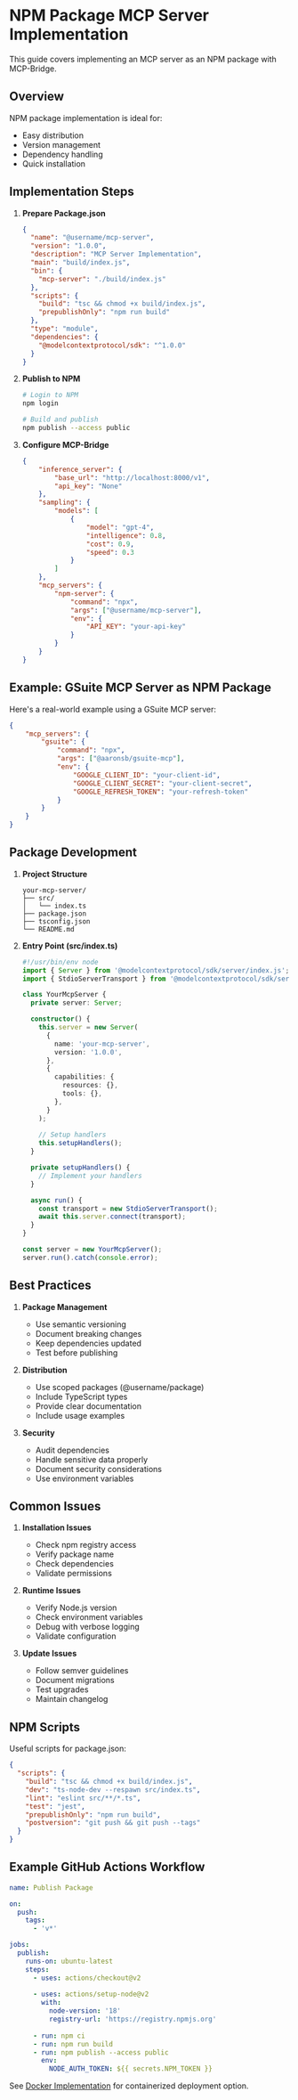 # NPM Package MCP Server Implementation

This guide covers implementing an MCP server as an NPM package with MCP-Bridge.

## Overview

NPM package implementation is ideal for:
- Easy distribution
- Version management
- Dependency handling
- Quick installation

## Implementation Steps

1. **Prepare Package.json**
   ```json
   {
     "name": "@username/mcp-server",
     "version": "1.0.0",
     "description": "MCP Server Implementation",
     "main": "build/index.js",
     "bin": {
       "mcp-server": "./build/index.js"
     },
     "scripts": {
       "build": "tsc && chmod +x build/index.js",
       "prepublishOnly": "npm run build"
     },
     "type": "module",
     "dependencies": {
       "@modelcontextprotocol/sdk": "^1.0.0"
     }
   }
   ```

2. **Publish to NPM**
   ```bash
   # Login to NPM
   npm login
   
   # Build and publish
   npm publish --access public
   ```

3. **Configure MCP-Bridge**
   ```json
   {
       "inference_server": {
           "base_url": "http://localhost:8000/v1",
           "api_key": "None"
       },
       "sampling": {
           "models": [
               {
                   "model": "gpt-4",
                   "intelligence": 0.8,
                   "cost": 0.9,
                   "speed": 0.3
               }
           ]
       },
       "mcp_servers": {
           "npm-server": {
               "command": "npx",
               "args": ["@username/mcp-server"],
               "env": {
                   "API_KEY": "your-api-key"
               }
           }
       }
   }
   ```

## Example: GSuite MCP Server as NPM Package

Here's a real-world example using a GSuite MCP server:

```json
{
    "mcp_servers": {
        "gsuite": {
            "command": "npx",
            "args": ["@aaronsb/gsuite-mcp"],
            "env": {
                "GOOGLE_CLIENT_ID": "your-client-id",
                "GOOGLE_CLIENT_SECRET": "your-client-secret",
                "GOOGLE_REFRESH_TOKEN": "your-refresh-token"
            }
        }
    }
}
```

## Package Development

1. **Project Structure**
   ```
   your-mcp-server/
   ├── src/
   │   └── index.ts
   ├── package.json
   ├── tsconfig.json
   └── README.md
   ```

2. **Entry Point (src/index.ts)**
   ```typescript
   #!/usr/bin/env node
   import { Server } from '@modelcontextprotocol/sdk/server/index.js';
   import { StdioServerTransport } from '@modelcontextprotocol/sdk/server/stdio.js';
   
   class YourMcpServer {
     private server: Server;
   
     constructor() {
       this.server = new Server(
         {
           name: 'your-mcp-server',
           version: '1.0.0',
         },
         {
           capabilities: {
             resources: {},
             tools: {},
           },
         }
       );
       
       // Setup handlers
       this.setupHandlers();
     }
   
     private setupHandlers() {
       // Implement your handlers
     }
   
     async run() {
       const transport = new StdioServerTransport();
       await this.server.connect(transport);
     }
   }
   
   const server = new YourMcpServer();
   server.run().catch(console.error);
   ```

## Best Practices

1. **Package Management**
   - Use semantic versioning
   - Document breaking changes
   - Keep dependencies updated
   - Test before publishing

2. **Distribution**
   - Use scoped packages (@username/package)
   - Include TypeScript types
   - Provide clear documentation
   - Include usage examples

3. **Security**
   - Audit dependencies
   - Handle sensitive data properly
   - Document security considerations
   - Use environment variables

## Common Issues

1. **Installation Issues**
   - Check npm registry access
   - Verify package name
   - Check dependencies
   - Validate permissions

2. **Runtime Issues**
   - Verify Node.js version
   - Check environment variables
   - Debug with verbose logging
   - Validate configuration

3. **Update Issues**
   - Follow semver guidelines
   - Document migrations
   - Test upgrades
   - Maintain changelog

## NPM Scripts

Useful scripts for package.json:

```json
{
  "scripts": {
    "build": "tsc && chmod +x build/index.js",
    "dev": "ts-node-dev --respawn src/index.ts",
    "lint": "eslint src/**/*.ts",
    "test": "jest",
    "prepublishOnly": "npm run build",
    "postversion": "git push && git push --tags"
  }
}
```

## Example GitHub Actions Workflow

```yaml
name: Publish Package

on:
  push:
    tags:
      - 'v*'

jobs:
  publish:
    runs-on: ubuntu-latest
    steps:
      - uses: actions/checkout@v2
      
      - uses: actions/setup-node@v2
        with:
          node-version: '18'
          registry-url: 'https://registry.npmjs.org'
      
      - run: npm ci
      - run: npm run build
      - run: npm publish --access public
        env:
          NODE_AUTH_TOKEN: ${{ secrets.NPM_TOKEN }}
```

See [Docker Implementation](../docker-mcp) for containerized deployment option.
